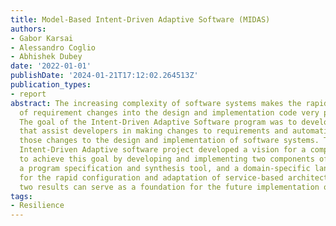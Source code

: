```yaml
---
title: Model-Based Intent-Driven Adaptive Software (MIDAS)
authors:
- Gabor Karsai
- Alessandro Coglio
- Abhishek Dubey
date: '2022-01-01'
publishDate: '2024-01-21T17:12:02.264513Z'
publication_types:
- report
abstract: The increasing complexity of software systems makes the rapid propagation
  of requirement changes into the design and implementation code very problematic.
  The goal of the Intent-Driven Adaptive Software program was to develop technologies
  that assist developers in making changes to requirements and automatically propagating
  those changes to the design and implementation of software systems. The Model-based
  Intent-Driven Adaptive software project developed a vision for a comprehensive technology
  to achieve this goal by developing and implementing two components of that vision
  a program specification and synthesis tool, and a domain-specific language and generators
  for the rapid configuration and adaptation of service-based architectures. These
  two results can serve as a foundation for the future implementation of the vision.
tags:
- Resilience
---
```

